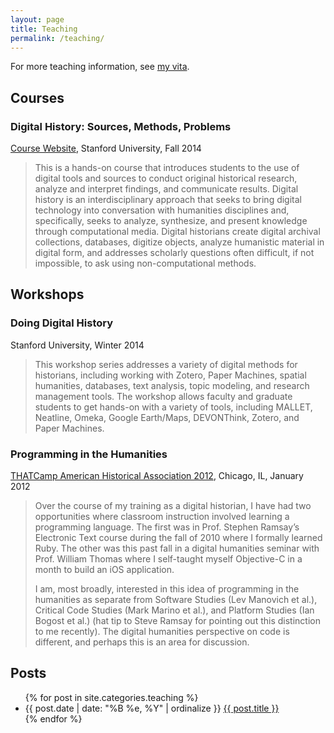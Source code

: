 ```yaml
---
layout: page
title: Teaching
permalink: /teaching/
---
```


For more teaching information, see <a href="{{ site.owner.vita }}">my vita</a>.

## Courses

### Digital History: Sources, Methods, Problems

[Course Website](/teaching/hist205f.2014/), Stanford University, Fall 2014

> This is a hands-on course that introduces students to the use of digital tools
and sources to conduct original historical research, analyze and interpret
findings, and communicate results. Digital history is an interdisciplinary
approach that seeks to bring digital technology into conversation with
humanities disciplines and, specifically, seeks to analyze, synthesize, and
present knowledge through computational media. Digital historians create digital archival collections, databases, digitize objects, analyze humanistic
material in digital form, and addresses scholarly questions often difficult, if not
impossible, to ask using non-computational methods.

## Workshops

### Doing Digital History

Stanford University, Winter 2014

> This workshop series addresses a variety of digital methods for historians, 
> including working with Zotero, Paper Machines, spatial humanities, 
> databases, text analysis, topic modeling, and research management tools. The 
> workshop allows faculty and graduate students to get hands-on with a variety 
> of tools, including MALLET, Neatline, Omeka, Google Earth/Maps, DEVONThink, 
> Zotero, and Paper Machines.

### Programming in the Humanities

[THATCamp American Historical Association 
2012](http://aha2012.thatcamp.org/01/04/session-proposal-programming-in-the-humanities/), Chicago, IL, January 2012

> Over the course of my training as a digital historian, I have had two 
> opportunities where classroom instruction involved learning a programming 
> language. The first was in Prof. Stephen Ramsay’s Electronic Text course 
> during the fall of 2010 where I formally learned Ruby. The other was this 
> past fall in a digital humanities seminar with Prof. William Thomas where I 
> self-taught myself Objective-C in a month to build an iOS application.
> 
> I am, most broadly, interested in this idea of programming in the humanities 
> as separate from Software Studies (Lev Manovich et al.), Critical Code 
> Studies (Mark Marino et al.), and Platform Studies (Ian Bogost et al.) (hat 
> tip to Steve Ramsay for pointing out this distinction to me recently). The 
> digital humanities perspective on code is different, and perhaps this is an 
> area for discussion.

## Posts

<ul class="listing">
{% for post in site.categories.teaching %}
    <li>
        <span>{{ post.date | date: "%B %e, %Y" | ordinalize  }}</span>
        <a href="{{ post.url }}">{{ post.title }}</a>
    </li>
{% endfor %}
</ul>
